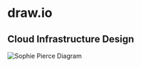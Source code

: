 # draw.io
## Cloud Infrastructure Design

![Sophie Pierce Diagram](https://user-images.githubusercontent.com/109919882/216224038-7c3f227e-2753-46c9-b64f-e5729f20091e.png)
